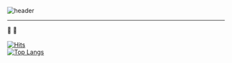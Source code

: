 ![header](https://capsule-render.vercel.app/api?type=waving&color=timeGradient&height=70&section=header&fontSize=30&fontAlignY=30)
* * *
🔭 🌱</br></br>
[![Hits](https://hits.seeyoufarm.com/api/count/incr/badge.svg?url=https%3A%2F%2Fgithub.com%2Fzzerii%2Fhit-counter&count_bg=%2347A3FF&title_bg=%23D49CFF&icon=&icon_color=%23E7E7E7&title=hits&edge_flat=false)](https://hits.seeyoufarm.com)</br>
[![Top Langs](https://github-readme-stats.vercel.app/api/top-langs/?username=sig2nya&layout=compact)](https://github.com/sig2nya/github-readme-stats)
